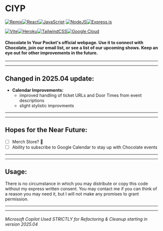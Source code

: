 # CIYP

<!-- ROW 1 -->

[![Remix](https://img.shields.io/badge/Remix-000?logo=remix&logoColor=fff)](#)[![React](https://img.shields.io/badge/React-%2320232a.svg?logo=react&logoColor=%2361DAFB)](#)[![JavaScript](https://img.shields.io/badge/JavaScript-F7DF1E?logo=javascript&logoColor=000)](#) [![NodeJS](https://img.shields.io/badge/Node.js-6DA55F?logo=node.js&logoColor=white)](#)[![Express.js](https://img.shields.io/badge/Express.js-%23404d59.svg?logo=express&logoColor=%2361DAFB)](#)

<!-- ROW 2 -->

[![Vite](https://img.shields.io/badge/Vite-646CFF?logo=vite&logoColor=fff)](#)[![Heroku](https://img.shields.io/badge/Heroku-430098?logo=heroku&logoColor=fffe)](#)[![TailwindCSS](https://img.shields.io/badge/Tailwind%20CSS-%2338B2AC.svg?logo=tailwind-css&logoColor=white)](#)[![Google Cloud](https://img.shields.io/badge/Google%20Cloud-%234285F4.svg?logo=google-cloud&logoColor=white)](#)

#### Chocolate In Your Pocket's official webpage. Use it to connect with Chocolate, join our email list, or see a list of our upcoming shows. Keep an eye out for other improvements in the future.

---

---

## Changed in 2025.04 update:

- **Calendar Improvements:**
  - improved handling of ticket URLs and Door Times from event descriptions
  - slight stylistic improvments

---

---

## Hopes for the Near Future:

- [ ] Merch Store? :eyes:
- [ ] Ability to subscribe to Google Calendar to stay up with Chocolate events

---

---

## Usage:

There is no circumstance in which you may distribute or copy this code without my express written consent. You may contact me if you can think of a reason you may need it, but I will not make any promises to grant permission.

---

---

###### Microsoft Copilot Used STRICTLY for Refactoring & Cleanup starting in version 2025.04
